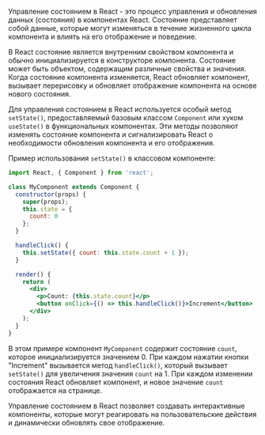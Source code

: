 Управление состоянием в React - это процесс управления и обновления данных (состояния) в компонентах React. Состояние представляет собой данные, которые могут изменяться в течение жизненного цикла компонента и влиять на его отображение и поведение.

В React состояние является внутренним свойством компонента и обычно инициализируется в конструкторе компонента. Состояние может быть объектом, содержащим различные свойства и значения. Когда состояние компонента изменяется, React обновляет компонент, вызывает перерисовку и обновляет отображение компонента на основе нового состояния.

Для управления состоянием в React используется особый метод `setState()`, предоставляемый базовым классом `Component` или хуком `useState()` в функциональных компонентах. Эти методы позволяют изменять состояние компонента и сигнализировать React о необходимости обновления компонента и его отображения.

Пример использования `setState()` в классовом компоненте:

```jsx
import React, { Component } from 'react';

class MyComponent extends Component {
  constructor(props) {
    super(props);
    this.state = {
      count: 0
    };
  }

  handleClick() {
    this.setState({ count: this.state.count + 1 });
  }

  render() {
    return (
      <div>
        <p>Count: {this.state.count}</p>
        <button onClick={() => this.handleClick()}>Increment</button>
      </div>
    );
  }
}
```

В этом примере компонент `MyComponent` содержит состояние `count`, которое инициализируется значением 0. При каждом нажатии кнопки "Increment" вызывается метод `handleClick()`, который вызывает `setState()` для увеличения значения `count` на 1. При каждом изменении состояния React обновляет компонент, и новое значение `count` отображается на странице.

Управление состоянием в React позволяет создавать интерактивные компоненты, которые могут реагировать на пользовательские действия и динамически обновлять свое отображение.